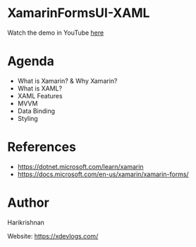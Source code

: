 # XamarinFormsUI-XAML

Watch the demo in YouTube [here](https://www.youtube.com/watch?v=fmWKRxXYQeA)

Agenda
======
* What is Xamarin? & Why Xamarin?
* What is XAML?
* XAML Features
* MVVM
* Data Binding
* Styling


References
==========
* https://dotnet.microsoft.com/learn/xamarin 
* https://docs.microsoft.com/en-us/xamarin/xamarin-forms/ 


Author
======
Harikrishnan

Website: https://xdevlogs.com/ 
